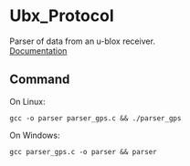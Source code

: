 # Ubx_Protocol

Parser of data from an u-blox receiver.   
[Documentation](https://www.u-blox.com/sites/default/files/products/documents/u-blox6_ReceiverDescrProtSpec_%28GPS.G6-SW-10018%29_Public.pdf?utm_source=en%2Fimages%2Fdownloads%2FProduct_Docs%2Fu-blox6_ReceiverDescriptionProtocolSpec_%28GPS.G6-SW-10018%29.pdf)  

## Command

On Linux:  

    gcc -o parser parser_gps.c && ./parser_gps

On Windows:

    gcc parser_gps.c -o parser && parser
